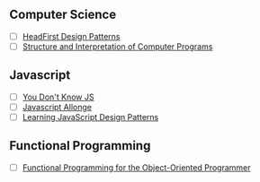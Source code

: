 ## Computer Science

- [ ] [HeadFirst Design Patterns](http://www.amazon.com/Head-First-Design-Patterns-Freeman-ebook/dp/B00AA36RZY/ref=mt_kindle?_encoding=UTF8&me=)
- [ ] [Structure and Interpretation of Computer Programs](https://mitpress.mit.edu/sicp/full-text/book/book.html)

## Javascript

- [ ] [You Don't Know JS](https://github.com/getify/You-Dont-Know-JS)
- [ ] [Javascript Allonge](https://leanpub.com/javascriptallongesix)
- [ ] [Learning JavaScript Design Patterns](https://addyosmani.com/resources/essentialjsdesignpatterns/book/)

## Functional Programming
- [ ] [Functional Programming for the Object-Oriented Programmer](https://leanpub.com/fp-oo)

